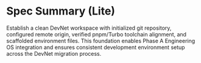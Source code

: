 # Spec Summary (Lite)

Establish a clean DevNet workspace with initialized git repository, configured remote origin, verified pnpm/Turbo toolchain alignment, and scaffolded environment files. This foundation enables Phase A Engineering OS integration and ensures consistent development environment setup across the DevNet migration process.